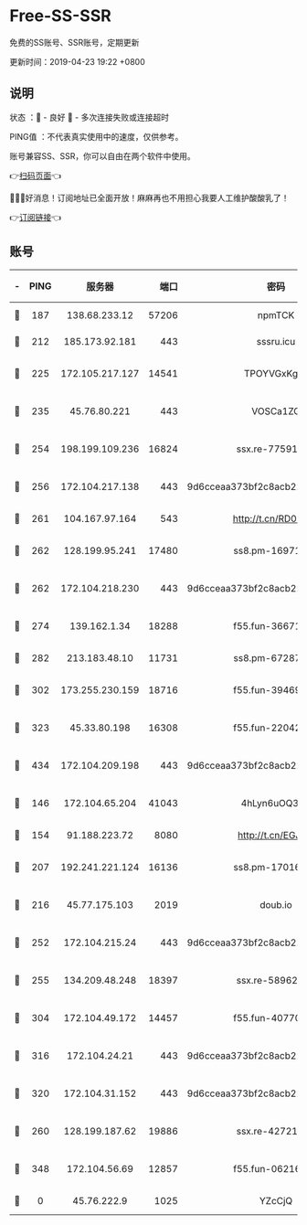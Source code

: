 # Free-SS-SSR

免费的SS账号、SSR账号，定期更新

更新时间：2019-04-23 19:22 +0800

## 说明

状态     ：🙂 - 良好 🙁 - 多次连接失败或连接超时

PING值   ：不代表真实使用中的速度，仅供参考。

账号兼容SS、SSR，你可以自由在两个软件中使用。

👉[扫码页面](https://liesauer.github.io/Free-SS-SSR/)👈

🎉🎉🎉好消息！订阅地址已全面开放！麻麻再也不用担心我要人工维护酸酸乳了！

👉[订阅链接](https://www.liesauer.net/yogurt/subscribe?ACCESS_TOKEN=DAYxR3mMaZAsaqUb)👈

## 账号

|-|PING|服务器|端口|密码|加密方式|区域|
|:----:|:----:|:-----:|-----:|:----:|:----:|:----:|
|🙂|187|138.68.233.12|57206|npmTCK|rc4-md5|US|
|🙂|212|185.173.92.181|443|sssru.icu|rc4-md5|RU|
|🙂|225|172.105.217.127|14541|TPOYVGxKglpi|aes-256-cfb|JP|
|🙂|235|45.76.80.221|443|VOSCa1ZG|aes-256-cfb|DE|
|🙂|254|198.199.109.236|16824|ssx.re-77591360|aes-256-cfb|US|
|🙂|256|172.104.217.138|443|9d6cceaa373bf2c8acb22e60b6a58be6|aes-256-cfb|US|
|🙂|261|104.167.97.164|543|http://t.cn/RD0D7sx|rc4-md5|CA|
|🙂|262|128.199.95.241|17480|ss8.pm-16971643|aes-256-cfb|SG|
|🙂|262|172.104.218.230|443|9d6cceaa373bf2c8acb22e60b6a58be6|aes-256-cfb|US|
|🙂|274|139.162.1.34|18288|f55.fun-36671353|aes-256-cfb|SG|
|🙂|282|213.183.48.10|11731|ss8.pm-67287646|rc4-md5|RU|
|🙂|302|173.255.230.159|18716|f55.fun-39469519|aes-256-cfb|US|
|🙂|323|45.33.80.198|16308|f55.fun-22042256|aes-256-cfb|US|
|🙂|434|172.104.209.198|443|9d6cceaa373bf2c8acb22e60b6a58be6|aes-256-cfb|US|
|🙂|146|172.104.65.204|41043|4hLyn6uOQ3hU|aes-256-cfb|JP|
|🙂|154|91.188.223.72|8080|http://t.cn/EGJIyrl|rc4-md5|RU|
|🙂|207|192.241.221.124|16136|ss8.pm-17016090|aes-256-cfb|US|
|🙂|216|45.77.175.103|2019|doub.io|aes-128-ctr|SG|
|🙂|252|172.104.215.24|443|9d6cceaa373bf2c8acb22e60b6a58be6|aes-256-cfb|US|
|🙂|255|134.209.48.248|18397|ssx.re-58962936|aes-256-cfb|US|
|🙂|304|172.104.49.172|14457|f55.fun-40770290|aes-256-cfb|SG|
|🙂|316|172.104.24.21|443|9d6cceaa373bf2c8acb22e60b6a58be6|aes-256-cfb|US|
|🙂|320|172.104.31.152|443|9d6cceaa373bf2c8acb22e60b6a58be6|aes-256-cfb|US|
|🙁|260|128.199.187.62|19886|ssx.re-42721039|aes-256-cfb|SG|
|🙁|348|172.104.56.69|12857|f55.fun-06216036|aes-256-cfb|SG|
|🙁|0|45.76.222.9|1025|YZcCjQ|rc4-md5|JP|
